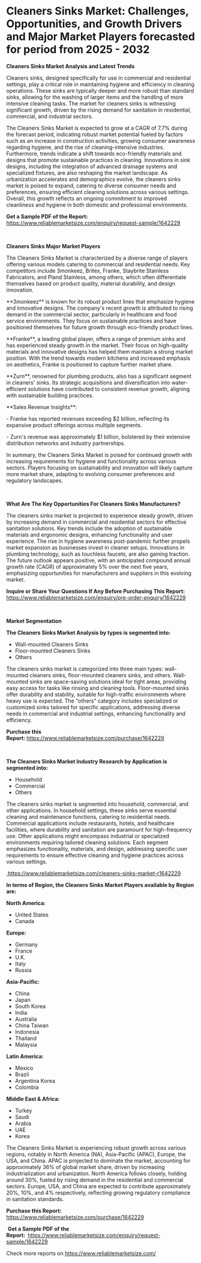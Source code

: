 <p><h1>Cleaners Sinks Market: Challenges, Opportunities, and Growth Drivers and Major Market Players forecasted for period from 2025 - 2032</h1></p><p><strong>Cleaners Sinks Market Analysis and Latest Trends</strong></p>
<p><p>Cleaners sinks, designed specifically for use in commercial and residential settings, play a critical role in maintaining hygiene and efficiency in cleaning operations. These sinks are typically deeper and more robust than standard sinks, allowing for the washing of larger items and the handling of more intensive cleaning tasks. The market for cleaners sinks is witnessing significant growth, driven by the rising demand for sanitation in residential, commercial, and industrial sectors.</p><p>The Cleaners Sinks Market is expected to grow at a CAGR of 7.7% during the forecast period, indicating robust market potential fueled by factors such as an increase in construction activities, growing consumer awareness regarding hygiene, and the rise of cleaning-intensive industries. Furthermore, trends indicate a shift towards eco-friendly materials and designs that promote sustainable practices in cleaning. Innovations in sink designs, including the integration of advanced drainage systems and specialized fixtures, are also reshaping the market landscape. As urbanization accelerates and demographics evolve, the cleaners sinks market is poised to expand, catering to diverse consumer needs and preferences, ensuring efficient cleaning solutions across various settings. Overall, this growth reflects an ongoing commitment to improved cleanliness and hygiene in both domestic and professional environments.</p></p>
<p><strong>Get a Sample PDF of the Report:&nbsp;</strong> <a href="https://www.reliablemarketsize.com/enquiry/request-sample/1642229?utm_campaign=2875&utm_medium=2&utm_source=Github&utm_content=ia&utm_term=11042025&utm_id=cleaners-sinks">https://www.reliablemarketsize.com/enquiry/request-sample/1642229</a></p>
<p>&nbsp;</p>
<p><strong>Cleaners Sinks Major Market Players</strong></p>
<p><p>The Cleaners Sinks Market is characterized by a diverse range of players offering various models catering to commercial and residential needs. Key competitors include 3monkeez, Britex, Franke, Staybrite Stainless Fabricators, and Pland Stainless, among others, which often differentiate themselves based on product quality, material durability, and design innovation.</p><p>**3monkeez** is known for its robust product lines that emphasize hygiene and innovative designs. The company's recent growth is attributed to rising demand in the commercial sector, particularly in healthcare and food service environments. They focus on sustainable practices and have positioned themselves for future growth through eco-friendly product lines.</p><p>**Franke**, a leading global player, offers a range of premium sinks and has experienced steady growth in the market. Their focus on high-quality materials and innovative designs has helped them maintain a strong market position. With the trend towards modern kitchens and increased emphasis on aesthetics, Franke is positioned to capture further market share.</p><p>**Zurn**, renowned for plumbing products, also has a significant segment in cleaners' sinks. Its strategic acquisitions and diversification into water-efficient solutions have contributed to consistent revenue growth, aligning with sustainable building practices.</p><p>**Sales Revenue Insights**: </p><p>- Franke has reported revenues exceeding $2 billion, reflecting its expansive product offerings across multiple segments.</p><p>- Zurn's revenue was approximately $1 billion, bolstered by their extensive distribution networks and industry partnerships.</p><p>In summary, the Cleaners Sinks Market is poised for continued growth with increasing requirements for hygiene and functionality across various sectors. Players focusing on sustainability and innovation will likely capture more market share, adapting to evolving consumer preferences and regulatory landscapes.</p></p>
<p>&nbsp;</p>
<p><strong>What Are The Key Opportunities For Cleaners Sinks Manufacturers?</strong></p>
<p><p>The cleaners sinks market is projected to experience steady growth, driven by increasing demand in commercial and residential sectors for effective sanitation solutions. Key trends include the adoption of sustainable materials and ergonomic designs, enhancing functionality and user experience. The rise in hygiene awareness post-pandemic further propels market expansion as businesses invest in cleaner setups. Innovations in plumbing technology, such as touchless faucets, are also gaining traction. The future outlook appears positive, with an anticipated compound annual growth rate (CAGR) of approximately 5% over the next five years, emphasizing opportunities for manufacturers and suppliers in this evolving market.</p></p>
<p><strong>Inquire or Share Your Questions If Any Before Purchasing This Report:</strong> <a href="https://www.reliablemarketsize.com/enquiry/pre-order-enquiry/1642229?utm_campaign=2875&utm_medium=2&utm_source=Github&utm_content=ia&utm_term=11042025&utm_id=cleaners-sinks">https://www.reliablemarketsize.com/enquiry/pre-order-enquiry/1642229</a></p>
<p>&nbsp;</p>
<p><strong>Market Segmentation</strong></p>
<p><strong>The Cleaners Sinks Market Analysis by types is segmented into:</strong></p>
<p><ul><li>Wall-mounted Cleaners Sinks</li><li>Floor-mounted Cleaners Sinks</li><li>Others</li></ul></p>
<p><p>The cleaners sinks market is categorized into three main types: wall-mounted cleaners sinks, floor-mounted cleaners sinks, and others. Wall-mounted sinks are space-saving solutions ideal for tight areas, providing easy access for tasks like rinsing and cleaning tools. Floor-mounted sinks offer durability and stability, suitable for high-traffic environments where heavy use is expected. The "others" category includes specialized or customized sinks tailored for specific applications, addressing diverse needs in commercial and industrial settings, enhancing functionality and efficiency.</p></p>
<p><strong>Purchase this Report:&nbsp;</strong><a href="https://www.reliablemarketsize.com/purchase/1642229?utm_campaign=2875&utm_medium=2&utm_source=Github&utm_content=ia&utm_term=11042025&utm_id=cleaners-sinks">https://www.reliablemarketsize.com/purchase/1642229</a></p>
<p>&nbsp;</p>
<p><strong>The Cleaners Sinks Market Industry Research by Application is segmented into:</strong></p>
<p><ul><li>Household</li><li>Commercial</li><li>Others</li></ul></p>
<p><p>The cleaners sinks market is segmented into household, commercial, and other applications. In household settings, these sinks serve essential cleaning and maintenance functions, catering to residential needs. Commercial applications include restaurants, hotels, and healthcare facilities, where durability and sanitation are paramount for high-frequency use. Other applications might encompass industrial or specialized environments requiring tailored cleaning solutions. Each segment emphasizes functionality, materials, and design, addressing specific user requirements to ensure effective cleaning and hygiene practices across various settings.</p></p>
<p><a href="https://www.reliablemarketsize.com/cleaners-sinks-market-r1642229?utm_campaign=2875&utm_medium=2&utm_source=Github&utm_content=ia&utm_term=11042025&utm_id=cleaners-sinks">&nbsp;https://www.reliablemarketsize.com/cleaners-sinks-market-r1642229</a></p>
<p><strong>In terms of Region, the Cleaners Sinks Market Players available by Region are:</strong></p>
<p>
    <p> <strong> North America: </strong>
        <ul>
            <li>United States</li>
            <li>Canada</li>
        </ul>
        </p> 
    <p> <strong> Europe: </strong>
        <ul>
            <li>Germany</li>
            <li>France</li>
            <li>U.K.</li>
            <li>Italy</li>
            <li>Russia</li>
        </ul>
        </p> 
    <p> <strong> Asia-Pacific: </strong>
        <ul>
            <li>China</li>
            <li>Japan</li>
            <li>South Korea</li>
            <li>India</li>
            <li>Australia</li>
            <li>China Taiwan</li>
            <li>Indonesia</li>
            <li>Thailand</li>
            <li>Malaysia</li>
        </ul>
        </p> 
    <p> <strong> Latin America: </strong>
        <ul>
            <li>Mexico</li>
            <li>Brazil</li>
            <li>Argentina Korea</li>
            <li>Colombia</li>
        </ul>
        </p> 
    <p> <strong> Middle East & Africa: </strong>
        <ul>
            <li>Turkey</li>
            <li>Saudi</li>
            <li>Arabia</li>
            <li>UAE</li>
            <li>Korea</li>
        </ul>
    </p>
    </p>
<p><p>The Cleaners Sinks Market is experiencing robust growth across various regions, notably in North America (NA), Asia-Pacific (APAC), Europe, the USA, and China. APAC is projected to dominate the market, accounting for approximately 36% of global market share, driven by increasing industrialization and urbanization. North America follows closely, holding around 30%, fueled by rising demand in the residential and commercial sectors. Europe, USA, and China are expected to contribute approximately 20%, 10%, and 4% respectively, reflecting growing regulatory compliance in sanitation standards.</p></p>
<p><strong>Purchase this Report: </strong><a href="https://www.reliablemarketsize.com/purchase/1642229?utm_campaign=2875&utm_medium=2&utm_source=Github&utm_content=ia&utm_term=11042025&utm_id=cleaners-sinks">https://www.reliablemarketsize.com/purchase/1642229</a></p>
<p>&nbsp;<strong>Get a Sample PDF of the Report:&nbsp;&nbsp;</strong><a href="https://www.reliablemarketsize.com/enquiry/request-sample/1642229?utm_campaign=2875&utm_medium=2&utm_source=Github&utm_content=ia&utm_term=11042025&utm_id=cleaners-sinks">https://www.reliablemarketsize.com/enquiry/request-sample/1642229</a></p>
<p><strong></strong></p>
<p>Check more reports on <a href="https://www.reliablemarketsize.com/?utm_campaign=2875&utm_medium=2&utm_source=Github&utm_content=ia&utm_term=11042025&utm_id=cleaners-sinks">https://www.reliablemarketsize.com/</a></p>
